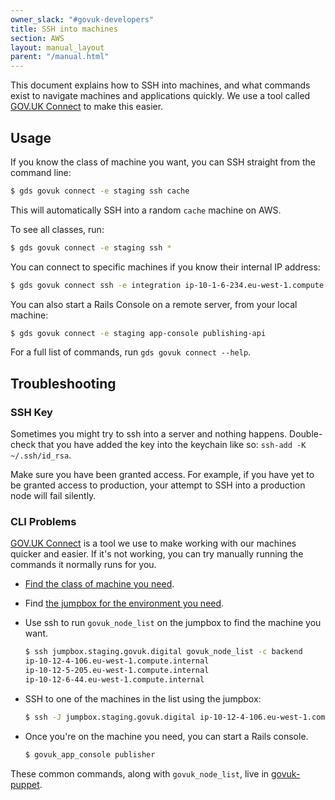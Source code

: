 ```yaml
---
owner_slack: "#govuk-developers"
title: SSH into machines
section: AWS
layout: manual_layout
parent: "/manual.html"
---
```


This document explains how to SSH into machines, and what commands exist to navigate machines and applications quickly. We use a tool called [GOV.UK Connect] to make this easier.

## Usage

If you know the class of machine you want, you can SSH straight from the command line:

```sh
$ gds govuk connect -e staging ssh cache
```

This will automatically SSH into a random `cache` machine on AWS.

To see all classes, run:

```sh
$ gds govuk connect -e staging ssh *
```

You can connect to specific machines if you know their internal IP address:

```sh
$ gds govuk connect ssh -e integration ip-10-1-6-234.eu-west-1.compute.internal
```

You can also start a Rails Console on a remote server, from your local machine:

```sh
$ gds govuk connect -e staging app-console publishing-api
```

For a full list of commands, run `gds govuk connect --help`.

## Troubleshooting

### SSH Key

Sometimes you might try to ssh into a server and nothing happens. Double-check that you
have added the key into the keychain like so: `ssh-add -K ~/.ssh/id_rsa`.

Make sure you have been granted access. For example, if you have yet to be granted access
to production, your attempt to SSH into a production node will fail silently.

### CLI Problems

[GOV.UK Connect] is a tool we use to make working with our machines quicker and easier. If
it's not working, you can try manually running the commands it normally runs for you.

- [Find the class of machine you need](https://docs.publishing.service.gov.uk/apps.html).

- Find [the jumpbox for the environment you need](https://github.com/alphagov/govuk-connect/blob/095d49445d25e2afe845c00b32fb35589087f292/lib/govuk_connect/cli.rb#L81).

- Use ssh to run `govuk_node_list` on the jumpbox to find the machine you want.

  ```sh
  $ ssh jumpbox.staging.govuk.digital govuk_node_list -c backend
  ip-10-12-4-106.eu-west-1.compute.internal
  ip-10-12-5-205.eu-west-1.compute.internal
  ip-10-12-6-44.eu-west-1.compute.internal
  ```

- SSH to one of the machines in the list using the jumpbox:

  ```sh
  $ ssh -J jumpbox.staging.govuk.digital ip-10-12-4-106.eu-west-1.compute.internal
  ```

- Once you're on the machine you need, you can start a Rails console.

  ```sh
  $ govuk_app_console publisher
  ```

These common commands, along with `govuk_node_list`, live in
[govuk-puppet](https://github.com/alphagov/govuk-puppet/tree/master/modules/govuk_scripts).

[GOV.UK Connect]: https://github.com/alphagov/govuk-connect
